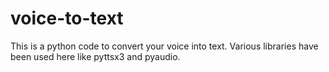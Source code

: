 # voice-to-text
This is a python code to convert your voice into text. Various libraries have been used here like pyttsx3 and pyaudio.
